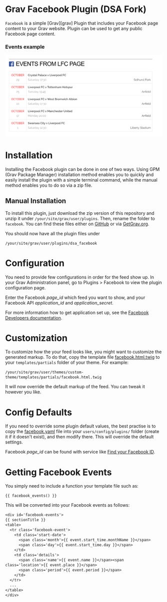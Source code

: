 # Grav Facebook Plugin (DSA Fork)

`Facebook` is a simple [Grav][grav] Plugin that includes your Facebook page content to your Grav website. Plugin can be used to get any public Facebook page content.

### Events example

![](assets/facebook_events_example.png)

# Installation

Installing the Facebook plugin can be done in one of two ways. Using GPM (Grav Package Manager) installation method enables you to quickly and easily install the plugin with a simple terminal command, while the manual method enables you to do so via a zip file.

## Manual Installation

To install this plugin, just download the zip version of this repository and unzip it under `/your/site/grav/user/plugins`. Then, rename the folder to `facebook`. You can find these files either on [GitHub](https://github.com/mikahanninen/grav-plugin-facebook) or via [GetGrav.org](http://getgrav.org/downloads/plugins#extras).

You should now have all the plugin files under

    /your/site/grav/user/plugins/dsa_facebook

# Configuration

You need to provide few configurations in order for the feed show up. In your Grav Administration panel, go to Plugins > Facebook to view the plugin configuration page.

Enter the Facebook *page_id* which feed you want to show, and your Facebook API *application_id* and *application_secret*.

For more information how to get application set up, see the [Facebook Developers documentation](https://developers.facebook.com/).

# Customization

To customize how the your feed looks like, you might want to customize the generated markup. To do that, copy the template file [facebook.html.twig](templates/partials/facebook.html.twig) to your `templates/partials` folder of your theme. For example:

```
/your/site/grav/user/themes/custom-theme/templates/partials/facebook.html.twig
```

It will now override the default markup of the feed. You can tweak it however you like.

# Config Defaults

If you need to override some plugin default values, the best practise is to copy the [facebook.yaml](facebook.yaml) file into your `users/config/plugins/` folder (create it if it doesn't exist), and then modify there. This will override the default settings.

Facebook *page_id* can be found with service like [Find your Facebook ID](http://findmyfbid.com/).

# Getting Facebook Events

You simply need to include a function your template file such as:

```
{{ facebook_events() }}
```

This will be converted into your Facebook events as follows:

```
<div id='facebook-events'>
{{ sectionTitle }}
<table>
  <tr class='facebook-event'>
    <td class='start-date'>
      <span class='month'>{{ event.start_time.monthName }}</span>
      <span class='day'>{{ event.start_time.day }}</span>
    </td>
    <td class='details'>
      <span class='name'>{{ event.name }}</span><span class='location'>{{ event.place }}</span>
      <span class='period'>{{ event.period }}</span>
    </td>
  </tr>
  ...
</table>
</div>
```